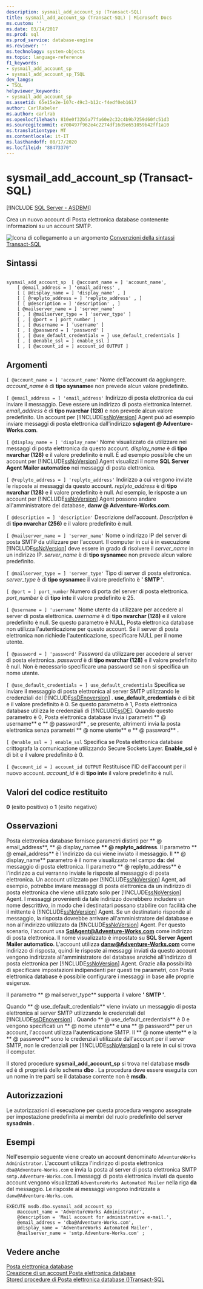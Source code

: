 ```yaml
---
description: sysmail_add_account_sp (Transact-SQL)
title: sysmail_add_account_sp (Transact-SQL) | Microsoft Docs
ms.custom: ''
ms.date: 03/14/2017
ms.prod: sql
ms.prod_service: database-engine
ms.reviewer: ''
ms.technology: system-objects
ms.topic: language-reference
f1_keywords:
- sysmail_add_account_sp
- sysmail_add_account_sp_TSQL
dev_langs:
- TSQL
helpviewer_keywords:
- sysmail_add_account_sp
ms.assetid: 65e15e2e-107c-49c3-b12c-f4edf0eb1617
author: CarlRabeler
ms.author: carlrab
ms.openlocfilehash: 810e0f32b5a77fa60e2c32c4b9b7259d60fc51d3
ms.sourcegitcommit: e700497f962e4c2274df16d9e651059b42ff1a10
ms.translationtype: MT
ms.contentlocale: it-IT
ms.lasthandoff: 08/17/2020
ms.locfileid: "88473370"
---
```

# <a name="sysmail_add_account_sp-transact-sql"></a>sysmail_add_account_sp (Transact-SQL)
[!INCLUDE [SQL Server - ASDBMI](../../includes/applies-to-version/sql-asdbmi.md)]

  Crea un nuovo account di Posta elettronica database contenente informazioni su un account SMTP.  
  
 ![Icona di collegamento a un argomento](../../database-engine/configure-windows/media/topic-link.gif "Icona di collegamento a un argomento") [Convenzioni della sintassi Transact-SQL](../../t-sql/language-elements/transact-sql-syntax-conventions-transact-sql.md)  
  
## <a name="syntax"></a>Sintassi  
  
```  
  
sysmail_add_account_sp  [ @account_name = ] 'account_name',  
    [ @email_address = ] 'email_address' ,  
    [ [ @display_name = ] 'display_name' , ]  
    [ [ @replyto_address = ] 'replyto_address' , ]  
    [ [ @description = ] 'description' , ]  
    [ @mailserver_name = ] 'server_name'   
    [ , [ @mailserver_type = ] 'server_type' ]  
    [ , [ @port = ] port_number ]  
    [ , [ @username = ] 'username' ]  
    [ , [ @password = ] 'password' ]  
    [ , [ @use_default_credentials = ] use_default_credentials ]  
    [ , [ @enable_ssl = ] enable_ssl ]  
    [ , [ @account_id = ] account_id OUTPUT ]  
```  
  
## <a name="arguments"></a>Argomenti  
`[ @account_name = ] 'account_name'` Nome dell'account da aggiungere. *account_name* è di **tipo sysname**e non prevede alcun valore predefinito.  
  
`[ @email_address = ] 'email_address'` Indirizzo di posta elettronica da cui inviare il messaggio. Deve essere un indirizzo di posta elettronica Internet. *email_address* è di **tipo nvarchar (128)** e non prevede alcun valore predefinito. Un account per [!INCLUDE[ssNoVersion](../../includes/ssnoversion-md.md)] Agent può ad esempio inviare messaggi di posta elettronica dall'indirizzo **sqlagent \@ Adventure-Works.com**.  
  
`[ @display_name = ] 'display_name'` Nome visualizzato da utilizzare nei messaggi di posta elettronica da questo account. *display_name* è di **tipo nvarchar (128)** e il valore predefinito è null. È ad esempio possibile che un account per [!INCLUDE[ssNoVersion](../../includes/ssnoversion-md.md)] Agent visualizzi il nome **SQL Server Agent Mailer automatico** nei messaggi di posta elettronica.  
  
`[ @replyto_address = ] 'replyto_address'` Indirizzo a cui vengono inviate le risposte ai messaggi da questo account. *replyto_address* è di **tipo nvarchar (128)** e il valore predefinito è null. Ad esempio, le risposte a un account per [!INCLUDE[ssNoVersion](../../includes/ssnoversion-md.md)] Agent possono andare all'amministratore del database, **danw \@ Adventure-Works.com**.  
  
`[ @description = ] 'description'` Descrizione dell'account. *Description* è di **tipo nvarchar (256)** e il valore predefinito è null.  
  
`[ @mailserver_name = ] 'server_name'` Nome o indirizzo IP del server di posta SMTP da utilizzare per l'account. Il computer in cui è in esecuzione [!INCLUDE[ssNoVersion](../../includes/ssnoversion-md.md)] deve essere in grado di risolvere il *server_name* in un indirizzo IP. *server_name* è di **tipo sysname**e non prevede alcun valore predefinito.  
  
`[ @mailserver_type = ] 'server_type'` Tipo di server di posta elettronica. *server_type* è di **tipo sysname**e il valore predefinito è **' SMTP '**.  
  
`[ @port = ] port_number` Numero di porta del server di posta elettronica. *port_number* è di **tipo int**e il valore predefinito è 25.  
  
`[ @username = ] 'username'` Nome utente da utilizzare per accedere al server di posta elettronica. *username* è di **tipo nvarchar (128)** e il valore predefinito è null. Se questo parametro è NULL, Posta elettronica database non utilizza l'autenticazione per questo account. Se il server di posta elettronica non richiede l'autenticazione, specificare NULL per il nome utente.  
  
`[ @password = ] 'password'` Password da utilizzare per accedere al server di posta elettronica. *password* è di **tipo nvarchar (128)** e il valore predefinito è null. Non è necessario specificare una password se non si specifica un nome utente.  
  
`[ @use_default_credentials = ] use_default_credentials` Specifica se inviare il messaggio di posta elettronica al server SMTP utilizzando le credenziali del [!INCLUDE[ssDEnoversion](../../includes/ssdenoversion-md.md)] . **use_default_credentials** è di bit e il valore predefinito è 0. Se questo parametro è 1, Posta elettronica database utilizza le credenziali di [!INCLUDE[ssDE](../../includes/ssde-md.md)]. Quando questo parametro è 0, Posta elettronica database invia i parametri ** \@ username** e ** \@ password** , se presente, altrimenti invia la posta elettronica senza parametri ** \@ nome utente** e ** \@ password** .  
  
`[ @enable_ssl = ] enable_ssl` Specifica se Posta elettronica database crittografa la comunicazione utilizzando Secure Sockets Layer. **Enable_ssl** è di bit e il valore predefinito è 0.  
  
`[ @account_id = ] account_id OUTPUT` Restituisce l'ID dell'account per il nuovo account. *account_id* è di **tipo int**e il valore predefinito è null.  
  
## <a name="return-code-values"></a>Valori del codice restituito  
 **0** (esito positivo) o **1** (esito negativo)  
  
## <a name="remarks"></a>Osservazioni  
 Posta elettronica database fornisce parametri distinti per ** \@ email_address**, ** \@ display_name**e ** \@ replyto_address**. Il parametro ** \@ email_address** è l'indirizzo da cui viene inviato il messaggio. Il ** \@ display_name** parametro è il nome visualizzato nel campo **da:** del messaggio di posta elettronica. Il parametro ** \@ replyto_address** è l'indirizzo a cui verranno inviate le risposte al messaggio di posta elettronica. Un account utilizzato per [!INCLUDE[ssNoVersion](../../includes/ssnoversion-md.md)] Agent, ad esempio, potrebbe inviare messaggi di posta elettronica da un indirizzo di posta elettronica che viene utilizzato solo per [!INCLUDE[ssNoVersion](../../includes/ssnoversion-md.md)] Agent. I messaggi provenienti da tale indirizzo dovrebbero includere un nome descrittivo, in modo che i destinatari possano stabilire con facilità che il mittente è [!INCLUDE[ssNoVersion](../../includes/ssnoversion-md.md)] Agent. Se un destinatario risponde al messaggio, la risposta dovrebbe arrivare all'amministratore del database e non all'indirizzo utilizzato da [!INCLUDE[ssNoVersion](../../includes/ssnoversion-md.md)] Agent. Per questo scenario, l'account usa **SqlAgent@Adventure-Works.com** come indirizzo di posta elettronica. Il nome visualizzato è impostato su **SQL Server Agent Mailer automatico**. L'account utilizza **danw@Adventure-Works.com** come indirizzo di risposta, quindi le risposte ai messaggi inviati da questo account vengono indirizzate all'amministratore del database anziché all'indirizzo di posta elettronica per [!INCLUDE[ssNoVersion](../../includes/ssnoversion-md.md)] Agent. Grazie alla possibilità di specificare impostazioni indipendenti per questi tre parametri, con Posta elettronica database è possibile configurare i messaggi in base alle proprie esigenze.  
  
 Il parametro ** \@ mailserver_type** supporta il valore **' SMTP '**.  
  
 Quando ** \@ use_default_credentials** viene inviato un messaggio di posta elettronica al server SMTP utilizzando le credenziali del [!INCLUDE[ssDEnoversion](../../includes/ssdenoversion-md.md)] . Quando ** \@ use_default_credentials** è 0 e vengono specificati un ** \@ nome utente** e una ** \@ password** per un account, l'account utilizza l'autenticazione SMTP. Il ** \@ nome utente** e la ** \@ password** sono le credenziali utilizzate dall'account per il server SMTP, non le credenziali per [!INCLUDE[ssNoVersion](../../includes/ssnoversion-md.md)] o la rete in cui si trova il computer.  
  
 Il stored procedure **sysmail_add_account_sp** si trova nel database **msdb** ed è di proprietà dello schema **dbo** . La procedura deve essere eseguita con un nome in tre parti se il database corrente non è **msdb**.  
  
## <a name="permissions"></a>Autorizzazioni  
 Le autorizzazioni di esecuzione per questa procedura vengono assegnate per impostazione predefinita ai membri del ruolo predefinito del server **sysadmin** .  
  
## <a name="examples"></a>Esempi  
 Nell'esempio seguente viene creato un account denominato `AdventureWorks Administrator`. L'account utilizza l'indirizzo di posta elettronica `dba@Adventure-Works.com` e invia la posta al server di posta elettronica SMTP `smtp.Adventure-Works.com`. I messaggi di posta elettronica inviati da questo account vengono visualizzati `AdventureWorks Automated Mailer` nella riga **da** del messaggio. Le risposte ai messaggi vengono indirizzate a `danw@Adventure-Works.com`.  
  
```  
EXECUTE msdb.dbo.sysmail_add_account_sp  
    @account_name = 'AdventureWorks Administrator',  
    @description = 'Mail account for administrative e-mail.',  
    @email_address = 'dba@Adventure-Works.com',  
    @display_name = 'AdventureWorks Automated Mailer',  
    @mailserver_name = 'smtp.Adventure-Works.com' ;  
```  
  
## <a name="see-also"></a>Vedere anche  
 [Posta elettronica database](../../relational-databases/database-mail/database-mail.md)   
 [Creazione di un account Posta elettronica database](../../relational-databases/database-mail/create-a-database-mail-account.md)   
 [Stored procedure di Posta elettronica database &#40;&#41;Transact-SQL ](../../relational-databases/system-stored-procedures/database-mail-stored-procedures-transact-sql.md)  
  
  
